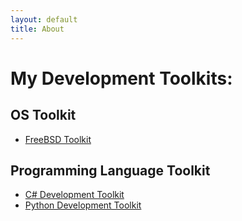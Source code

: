```yaml
---
layout: default
title: About
---
```


# My Development Toolkits:

## OS Toolkit
* [FreeBSD Toolkit](https://github.com/cybersecurity-dev/FreeBSD-Toolkit)

## Programming Language Toolkit
* [C# Development Toolkit](https://github.com/cybersecurity-dev/csharp-toolkit)
* [Python Development Toolkit](https://github.com/cybersecurity-dev/Python-Toolkit)
